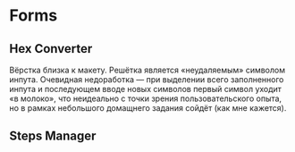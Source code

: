 # Forms

## Hex Converter

Вёрстка близка к макету. Решётка является «неудаляемым» символом инпута. Очевидная недоработка — при выделении всего заполненного инпута и последующем вводе новых символов первый символ уходит «в молоко», что неидеально с точки зрения пользовательского опыта, но в рамках небольшого домащнего задания сойдёт (как мне кажется).

## Steps Manager
